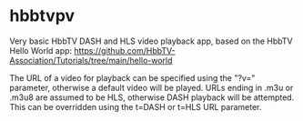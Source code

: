# hbbtvpv

Very basic HbbTV DASH and HLS video playback app, based on the HbbTV Hello World app: https://github.com/HbbTV-Association/Tutorials/tree/main/hello-world

The URL of a video for playback can be specified using the "?v=" parameter, otherwise a default video will be played.
URLs ending in .m3u or .m3u8 are assumed to be HLS, otherwise DASH playback will be attempted. This can be overridden using the t=DASH or t=HLS URL parameter.
